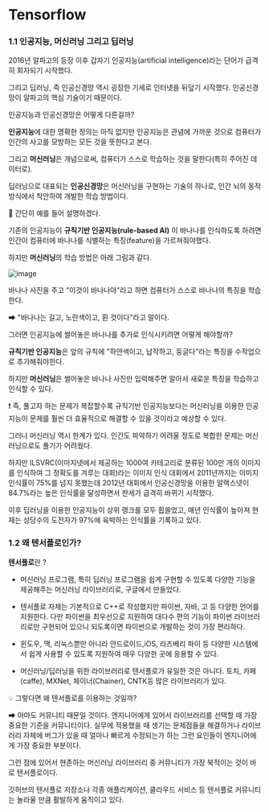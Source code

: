 # Tensorflow

### 1.1 인공지능, 머신러닝 그리고 딥러닝

2016년 알파고의 등장 이후 갑자기 인공지능(artificial intelligence)라는 단어가 급격히 회자되기 시작했다. 

그리고 딥러닝, 즉 인공신경망 역시 굉장한 기세로 인터넷을 뒤덮기 시작했다. 인공신경망이 알파고의 핵심 기술이기 때문이다.

인공지능과 인공신경망은 어떻게 다른걸까?

**인공지능**에 대한 명확한 정의는 아직 없지만 인공지능은 관념에 가까운 것으로 컴퓨터가 인간의 사고를 모방하는 모든 것을 뜻한다고 본다.

그리고 **머신러닝**은 개념으로써, 컴퓨터가 스스로 학습하는 것을 말한다(특히 주어진 데이터로).

딥러닝으로 대표되는 **인공신경망**은 머신러닝을 구현하는 기술의 하나로, 인간 뇌의 동작 방식에서 착안하여 개발한 학습 방법이다.

📍 간단히 예를 들어 설명하겠다. 

  기존의 인공지능이 **규칙기반 인공지능(rule-based AI)** 이 바나나를 인식하도록 하려면 인간이 컴퓨터에 바나나를 식별하는 특징(feature)을 가르쳐줘야했다.
  
  하지만 **머신러닝**의 학습 방법은 아래 그림과 같다. 
  
  ![image](https://user-images.githubusercontent.com/66320010/125221475-334ca480-e303-11eb-8e0a-3fdb2cfa94ad.png)

  바나나 사진을 주고 "이것이 바나나야"라고 하면 컴퓨터가 스스로 바나나의 특징을 학습한다. 
  
  ➡ "바나나는 길고, 노란색이고, 휜 것이다"라고 말이다.

  그러면 인공지능에 썰어놓은 바나나를 추가로 인식시키려면 어떻게 해야할까?
  
  **규칙기반 인공지능**은 앞의 규칙에 "하얀색이고, 납작하고, 둥글다"라는 특징을 수작업으로 추가해줘야한다. 
  
  하지만 **머신러닝**은 썰어놓은 바나나 사진만 입력해주면 알아서 새로운 특징을 학습하고 인식할 수 있다.
  
  ❗ 즉, 풀고자 하는 문제가 복잡할수록 규칙기반 인공지능보다는 머신러닝을 이용한 인공지능이 문제를 훨씬 더 효율적으로 해결할 수 있을 것이라고 예상할 수 있다. 
  
  그러나 머신러닝 역시 한계가 있다. 인간도 파악하기 어려울 정도로 복합한 문제는 머신러닝으로도 풀기가 어려웠다.
  
  하지만 ILSVRC(이미지넷에서 제공하는 1000여 카테고리로 분류된 100만 개의 이미지를 인식하여 그 정확도를 겨루는 대회)라는 이미지 인식 대회에서 2011년까지는 이미지 인식률이 75%를 넘지 못했는데 2012년 대회에서 인공신경망을 이용한 알렉스넷이 84.7%라는 높은 인식률을 달성하면서 판세가 급격히 바뀌기 시작했다.
  
  이후 딥러닝을 이용한 인공지능이 상위 랭크를 모두 휩쓸었고, 매년 인식률이 높아져 현재는 상당수의 도전자가 97%에 육박하는 인식률을 기록하고 있다.

### 1.2 왜 텐서플로인가?

**텐서플로**란 ?

- 머신러닝 프로그램, 특히 딥러닝 프로그램을 쉽게 구현할 수 있도록 다양한 기능을 제공해주는 머신러닝 라이브러리로, 구글에서 만들었다.

- 텐서플로 자체는 기본적으로 C++로 작성했지만 파이썬, 자바, 고 등 다양한 언어를 지원한다. 다만 파이썬을 최우선으로 지원하여 대다수 편의 기능이 파이썬 라이브러리로만 구현되어 있으니 되도록이면 파이썬으로 개발하는 것이 가장 편리하다.

- 윈도우, 맥, 리눅스뿐만 아니라 안드로이드,iOS, 라즈베리 파이 등 다양한 시스템에서 쉽게 사용할 수 있도록 지원하여 매우 다양한 곳에 응용할 수 있다.

- 머신러닝/딥러닝을 위한 라이브러리로 텐서플로가 유일한 것은 아니다. 토치, 카페(caffe), MXNet, 체이너(Chainer), CNTK등 많은 라이브러리가 있다.

💡 그렇다면 왜 텐서플로를 이용하는 것일까?

➡ 아마도 커뮤니티 때문일 것이다. 엔지니어에게 있어서 라이브러리를 선택할 때 가장 중요한 기준을 커뮤니티이다. 실무에 적용했을 때 생기는 문제점들을 해결하거나 라이브러리 자체에 버그가 있을 때 얼마나 빠르게 수정되는가 하는 그런 요인들이 엔지니어에게 가장 중요한 부분이다.

그런 점에 있어서 현존하는 머신러닝 라이브러리 중 커뮤니티가 가장 북적이는 것이 바로 텐서플로이다. 

깃허브의 텐서플로 저장소나 각종 애플리케이션, 클라우드 서비스 등 텐서플로 커뮤니티는 놀라울 만큼 활발하게 움직이고 있다.










